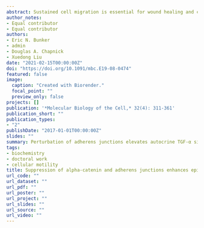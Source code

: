 ```yaml
---
abstract: Sustained cell migration is essential for wound healing and cancer metastasis. The epidermal growth factor receptor (EGFR) signaling cascade is known to drive cell migration and proliferation. While the signal transduction downstream of EGFR has been extensively investigated, our knowledge of the initiation and maintenance of EGFR signaling during cell migration remains limited. The metalloprotease TACE (tumor necrosis factor alpha converting enzyme) is responsible for producing active EGFR family ligands in the via ligand shedding. Sustained TACE activity may perpetuate EGFR signaling and reduce a cell’s reliance on exogenous growth factors. Using a cultured keratinocyte model system, we show that depletion of α-catenin perturbs adherens junctions, enhances cell proliferation and motility, and decreases dependence on exogenous growth factors. We show that the underlying mechanism for these observed phenotypical changes depends on enhanced autocrine/paracrine release of the EGFR ligand transforming growth factor alpha in a TACE-dependent manner. We demonstrate that proliferating keratinocyte epithelial cell clusters display waves of oscillatory extracellular signal–regulated kinase (ERK) activity, which can be eliminated by TACE knockout, suggesting that these waves of oscillatory ERK activity depend on autocrine/paracrine signals produced by TACE. These results provide new insights into the regulatory role of adherens junctions in initiating and maintaining autocrine/paracrine signaling with relevance to wound healing and cellular transformation.
author_notes:
- Equal contributor
- Equal contributor
authors:
- Eric N. Bunker
- admin
- Douglas A. Chapnick
- Xuedong Liu
date: "2021-02-15T00:00:00Z"
doi: "https://doi.org/10.1091/mbc.E19-08-0474"
featured: false
image:
  caption: "Created with Biorender."
  focal_point: ""
  preview_only: false
projects: []
publication: '*Molecular Biology of the Cell,* 32(4): 311-361'
publication_short: ""
publication_types:
- "2"
publishDate: "2017-01-01T00:00:00Z"
slides: ""
summary: Perturbation of adherens junctions elevates autocrine TGF-α signaling via membrane-bound protease TACE, which sustains elevated proliferation and motility in keratinocytes.
tags:
- biochemistry
- doctoral work
- cellular motility
title: Suppression of alpha-catenin and adherens junctions enhances epithelial cell proliferation and motility via TACE-mediated TGF-alpha autocrine/paracrine signaling
url_code: ""
url_dataset: ""
url_pdf: ""
url_poster: ""
url_project: ""
url_slides: ""
url_source: ""
url_video: ""
---
```

